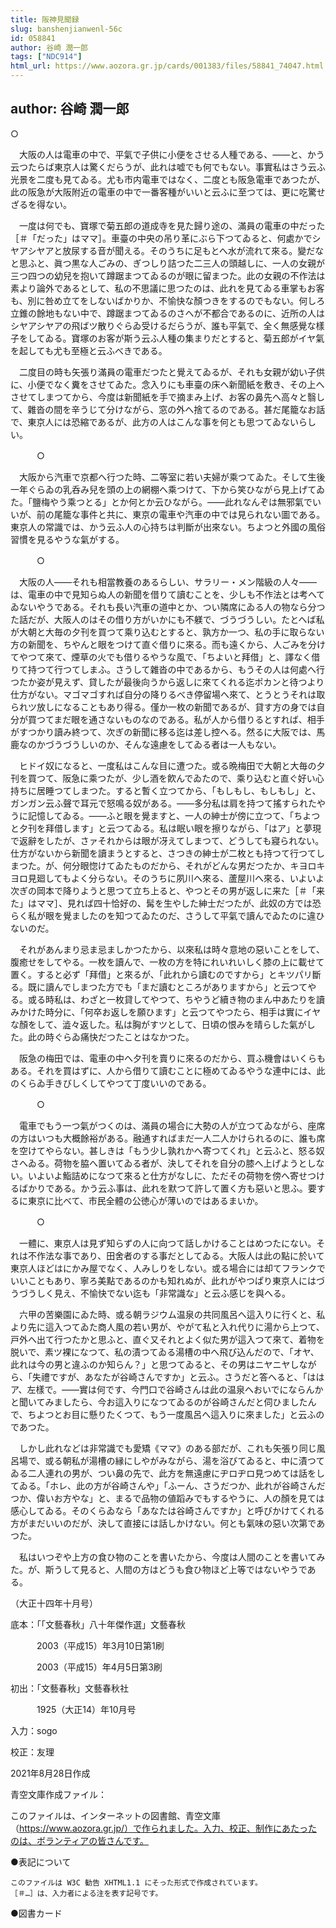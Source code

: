 ```yaml
---
title: 阪神見聞録
slug: banshenjianwenl-56c
id: 058841
author: 谷崎 潤一郎
tags: ["NDC914"]
html_url: https://www.aozora.gr.jp/cards/001383/files/58841_74047.html
---
```


## author: 谷崎 潤一郎

○

　大阪の人は電車の中で、平氣で子供に小便をさせる人種である、――と、かう云つたらば東京人は驚くだらうが、此れは嘘でも何でもない。事實私はさう云ふ光景を二度も見てゐる。尤も市内電車ではなく、二度とも阪急電車であつたが、此の阪急が大阪附近の電車の中で一番客種がいいと云ふに至つては、更に吃驚せざるを得ない。

　一度は何でも、寶塚で菊五郎の道成寺を見た歸り途の、滿員の電車の中だった［＃「だった」はママ］。車臺の中央の吊り革にぶら下つてゐると、何處かでシヤアシヤアと放尿する音が聞える。そのうちに足もとへ水が流れて來る。變だなと思ふと、眞つ黒な人ごみの、ぎつしり詰つた二三人の頭越しに、一人の女親が三つ四つの幼兒を抱いて蹲踞まつてゐるのが眼に留まつた。此の女親の不作法は素より論外であるとして、私の不思議に思つたのは、此れを見てゐる車掌もお客も、別に咎め立てをしないばかりか、不愉快な顏つきをするのでもない。何しろ立錐の餘地もない中で、蹲踞まつてゐるのさへが不都合であるのに、近所の人はシヤアシヤアの飛ばツ散りぐらゐ受けるだらうが、誰も平氣で、全く無感覺な樣子をしてゐる。寶塚のお客が斯う云ふ人種の集まりだとすると、菊五郎がイヤ氣を起しても尤も至極と云ふべきである。

　二度目の時も矢張り滿員の電車だつたと覺えてゐるが、それも女親が幼い子供に、小便でなく糞をさせてゐた。念入りにも車臺の床へ新聞紙を敷き、その上へさせてしまつてから、今度は新聞紙を手で摘まみ上げ、お客の鼻先へ高々と翳して、雜沓の間を辛うじて分けながら、窓の外へ捨てるのである。甚だ尾籠なお話で、東京人には恐縮であるが、此方の人はこんな事を何とも思つてゐないらしい。

　　　○

　大阪から汽車で京都へ行つた時、二等室に若い夫婦が乘つてゐた。そして生後一年ぐらゐの乳呑み兒を頭の上の網棚へ乘つけて、下から笑ひながら見上げてゐた。「鹽梅やう乘つとる」とか何とか云ひながら。――此れなんぞは無邪氣でいいが、前の尾籠な事件と共に、東京の電車や汽車の中では見られない圖である。東京人の常識では、かう云ふ人の心持ちは判斷が出來ない。ちよつと外國の風俗習慣を見るやうな氣がする。

　　　○

　大阪の人――それも相當教養のあるらしい、サラリー・メン階級の人々――は、電車の中で見知らぬ人の新聞を借りて讀むことを、少しも不作法とは考へてゐないやうである。それも長い汽車の道中とか、つい隣席にゐる人の物なら分つた話だが、大阪人のはその借り方がいかにも不躾で、づうづうしい。たとへば私が大朝と大毎の夕刊を買つて乘り込むとすると、孰方か一つ、私の手に取らない方の新聞を、ちやんと眼をつけて直ぐ借りに來る。而も遠くから、人ごみを分けてやつて來て、煙草の火でも借りるやうな風で、「ちよいと拜借」と、譯なく借りて持つて行つてしまふ。さうして雜沓の中であるから、もうその人は何處へ行つたか姿が見えず、貸したが最後向うから返しに來てくれる迄ポカンと待つより仕方がない。マゴマゴすれば自分の降りるべき停留場へ來て、とうとうそれは取られツ放しになることもあり得る。僅か一枚の新聞であるが、貸す方の身では自分が買つてまだ眼を通さないものなのである。私が人から借りるとすれば、相手がすつかり讀み終つて、次ぎの新聞に移る迄は差し控へる。然るに大阪では、馬鹿なのかづうづうしいのか、そんな遠慮をしてゐる者は一人もない。

　ヒドイ奴になると、一度私はこんな目に遭つた。或る晩梅田で大朝と大毎の夕刊を買つて、阪急に乘つたが、少し酒を飮んでゐたので、乘り込むと直ぐ好い心持ちに居睡つてしまつた。すると暫く立つてから、「もしもし、もしもし」と、ガンガン云ふ聲で耳元で怒鳴る奴がある。――多分私は肩を持つて搖すられたやうに記憶してゐる。――ふと眼を覺ますと、一人の紳士が傍に立つて、「ちよつと夕刊を拜借します」と云つてゐる。私は眠い眼を擦りながら、「はア」と夢現で返辭をしたが、さァそれからは眼が冴えてしまつて、どうしても寢られない。仕方がないから新聞を讀まうとすると、さつきの紳士が二枚とも持つて行つてしまつた。が、何分眼惚けてゐたものだから、それがどんな男だつたか、キヨロキヨロ見廻してもよく分らない。そのうちに夙川へ來る、蘆屋川へ來る、いよいよ次ぎの岡本で降りようと思つて立ち上ると、やつとその男が返しに来た［＃「来た」はママ］、見れば四十恰好の、髯を生やした紳士だつたが、此奴の方では恐らく私が眼を覺ましたのを知つてゐたのだ、さうして平氣で讀んでゐたのに違ひないのだ。

　それがあんまり忌ま忌ましかつたから、以來私は時々意地の惡いことをして、腹癒せをしてやる。一枚を讀んで、一枚の方を特にれいれいしく膝の上に載せて置く。すると必ず「拜借」と來るが、「此れから讀むのですから」とキツパリ斷る。既に讀んでしまつた方でも「まだ讀むところがありますから」と云つてやる。或る時私は、わざと一枚貸してやつて、ちやうど續き物のまん中あたりを讀みかけた時分に、「何卒お返しを願ひます」と云つてやつたら、相手は實にイヤな顏をして、澁々返した。私は胸がすツとして、日頃の恨みを晴らした氣がした。此の時ぐらゐ痛快だつたことはなかつた。

　阪急の梅田では、電車の中へ夕刊を賣りに來るのだから、買ふ機會はいくらもある。それを買はずに、人から借りて讀むことに極めてゐるやうな連中には、此のくらゐ手きびしくしてやつて丁度いいのである。

　　　○

　電車でもう一つ氣がつくのは、滿員の場合に大勢の人が立つてゐながら、座席の方はいつも大概餘裕がある。融通すればまだ一人二人かけられるのに、誰も席を空けてやらない。甚しきは「もう少し孰れかへ寄つてくれ」と云ふと、怒る奴さへゐる。荷物を脇へ置いてゐる者が、決してそれを自分の膝へ上げようとしない。いよいよ鮨詰めになつて來ると仕方がなしに、ただその荷物を傍へ寄せつけるばかりである。かう云ふ事は、此れを默つて許して置く方も惡いと思ふ。要するに東京に比べて、市民全體の公徳心が薄いのではあるまいか。

　　　○

　一體に、東京人は見ず知らずの人に向つて話しかけることはめつたにない。それは不作法な事であり、田舍者のする事だとしてゐる。大阪人は此の點に於いて東京人ほどはにかみ屋でなく、人みしりをしない。或る場合には却てフランクでいいこともあり、寧ろ美點であるのかも知れぬが、此れがやつぱり東京人にはづうづうしく見え、不愉快でない迄も「非常識な」と云ふ感じを與へる。

　六甲の苦樂園にゐた時、或る朝ラジウム温泉の共同風呂へ這入りに行くと、私より先に這入つてゐた商人風の若い男が、やがて私と入れ代りに湯から上つて、戸外へ出て行つたかと思ふと、直ぐ又それとよく似た男が這入つて來て、着物を脱いで、素ツ裸になつて、私の漬つてゐる湯槽の中へ飛び込んだので、「オヤ、此れは今の男と違ふのか知らん？」と思つてゐると、その男はニヤニヤしながら、「失禮ですが、あなたが谷崎さんですか」と云ふ。さうだと答へると、「ははア、左樣で。――實は何です、今門口で谷崎さんは此の温泉へおいでにならんかと聞いてみましたら、今お這入りになつてゐるのが谷崎さんだと伺ひましたんで、ちよつとお目に懸りたくつて、もう一度風呂へ這入りに來ました」と云ふのであつた。

　しかし此れなどは非常識でも愛矯《ママ》のある部だが、これも矢張り同じ風呂場で、或る朝私が湯槽の縁にしやがみながら、湯を浴びてゐると、中に漬つてゐる二人連れの男が、つい鼻の先で、此方を無遠慮にヂロヂロ見つめては話をしてゐる。「ホレ、此の方が谷崎さんや」「ふーん、さうだつか、此れが谷崎さんだつか、偉いお方やな」と、まるで品物の値蹈みでもするやうに、人の顏を見ては感心してゐる。そのくらゐなら「あなたは谷崎さんですか」と呼びかけてくれる方がまだいいのだが、決して直接には話しかけない。何とも氣味の惡い次第であつた。

　私はいつぞや上方の食ひ物のことを書いたから、今度は人間のことを書いてみた。が、斯うして見ると、人間の方はどうも食ひ物ほど上等ではないやうである。

（大正十四年十月号）













底本：「「文藝春秋」八十年傑作選」文藝春秋

　　　2003（平成15）年3月10日第1刷

　　　2003（平成15）年4月5日第3刷

初出：「文藝春秋」文藝春秋社

　　　1925（大正14）年10月号

入力：sogo

校正：友理

2021年8月28日作成

青空文庫作成ファイル：

このファイルは、インターネットの図書館、青空文庫（https://www.aozora.gr.jp/）で作られました。入力、校正、制作にあたったのは、ボランティアの皆さんです。











●表記について


	このファイルは W3C 勧告 XHTML1.1 にそった形式で作成されています。
	［＃…］は、入力者による注を表す記号です。







●図書カード